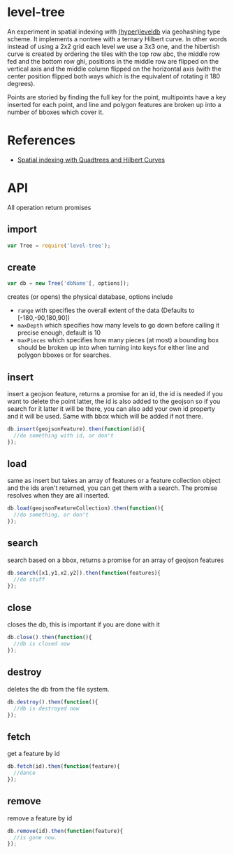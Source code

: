 level-tree
===

An experiment in spatial indexing with [(hyper)leveldb](https://github.com/rvagg/node-leveldown/tree/hyper-leveldb) via geohashing type scheme. It implements a nontree with a ternary Hilbert curve.  In other words instead of using a 2x2 grid each level we use a 3x3 one, and the hibertish curve is created by ordering the tiles with the top row abc, the middle row fed and the bottom row ghi, positions in the middle row are flipped on the vertical axis and the middle column flipped on the horizontal axis (with the center position flipped both ways which is the equivalent of rotating it 180 degrees).

Points are storied by finding the full key for the point, multipoints have a key inserted for each point, and line and polygon features are broken up into a number of bboxes which cover it.

References 
===

- [Spatial indexing with Quadtrees and Hilbert Curves](http://blog.notdot.net/2009/11/Damn-Cool-Algorithms-Spatial-indexing-with-Quadtrees-and-Hilbert-Curves)

API
===

All operation return promises

import
----

```javascript
var Tree = require('level-tree');
```

create
---

```javascript
var db = new Tree('dbName'[, options]);
```

creates (or opens) the physical database, options include 

- `range` with specifies the overall extent of the data (Defaults to [-180,-90,180,90])
- `maxDepth` which specifies how many levels to go down before calling it precise enough, default is 10
- `maxPieces` which specifies how many pieces (at most) a bounding box should be broken up into when turning into keys for either line and polygon bboxes or for searches.

insert
----

insert a geojson feature, returns a promise for an id, the id is needed if you want to delete the point latter, the id is also added to the geojson so if you search for it latter it will be there, you can also add your own id property and it will be used. Same with bbox which will be added if not there.

```javascript
db.insert(geojsonFeature).then(function(id){
  //do something with id, or don't
});
```

load
---

same as insert but takes an array of features or a feature collection object and the ids aren't returned, you can get them with a search.  The promise resolves when they are all inserted.

```javascript
db.load(geojsonFeatureCollection).then(function(){
  //do something, or don't
});
```

search
---

search based on a bbox, returns a promise for an array of geojson features

```javascript
db.search([x1,y1,x2,y2]).then(function(features){
  //do stuff
});
```

close
---

closes the db, this is important if you are done with it

```javascript
db.close().then(function(){
  //db is closed now
});
```

destroy
---

deletes the db from the file system.

```javascript
db.destroy().then(function(){
  //db is destroyed now
});
```

fetch
---

get a feature by id

```javascript
db.fetch(id).then(function(feature){
  //dance
});
```

remove
---

remove a feature by id

```javascript
db.remove(id).then(function(feature){
  //is gone now.
});